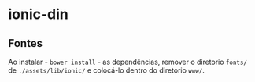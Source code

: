 # ionic-din

## Fontes

Ao instalar - `bower install` - as dependências, remover o diretorio `fonts/` de `./assets/lib/ionic/` e colocá-lo dentro do diretorio `www/`.
